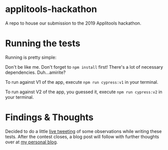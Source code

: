 # applitools-hackathon
A repo to house our submission to the 2019 Applitools hackathon.

# Running the tests

Running is pretty simple:

Don't be like me. Don't forget to `npm install` first! There's a lot of necessary dependencies. Duh...amirite?

To run against V1 of the app, execute `npm run cypress:v1` in your terminal.
   
To run against V2 of the app, you guessed it, execute `npm run cypress:v2` in your terminal.

# Findings & Thoughts

Decided to do a little [live tweeting](https://twitter.com/graemeRharvey/status/1194779433376374793) of some observations while writing these tests.
After the contest closes, a blog post will follow with further thoughts over at [my personal blog](http://iteststuff.ca).
